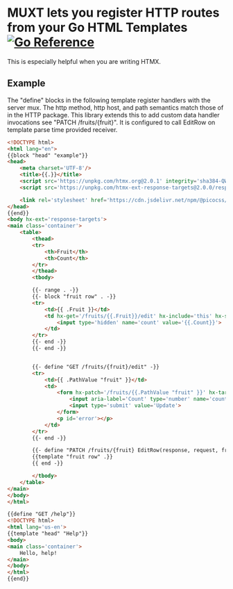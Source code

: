 # MUXT lets you register HTTP routes from your Go HTML Templates [![Go Reference](https://pkg.go.dev/badge/github.com/crhntr/muxt.svg)](https://pkg.go.dev/github.com/crhntr/muxt)

This is especially helpful when you are writing HTMX.

## Example

The "define" blocks in the following template register handlers with the server mux.
The http method, http host, and path semantics match those of in the HTTP package.
This library extends this to add custom data handler invocations see "PATCH /fruits/{fruit}". It is configured to call EditRow on template parse time provided receiver.

```html
<!DOCTYPE html>
<html lang="en">
{{block "head" "example"}}
<head>
    <meta charset='UTF-8'/>
    <title>{{.}}</title>
    <script src='https://unpkg.com/htmx.org@2.0.1' integrity='sha384-QWGpdj554B4ETpJJC9z+ZHJcA/i59TyjxEPXiiUgN2WmTyV5OEZWCD6gQhgkdpB/' crossorigin='anonymous'></script>
    <script src='https://unpkg.com/htmx-ext-response-targets@2.0.0/response-targets.js'></script>

    <link rel='stylesheet' href='https://cdn.jsdelivr.net/npm/@picocss/pico@2/css/pico.min.css'>
</head>
{{end}}
<body hx-ext='response-targets'>
<main class='container'>
    <table>
        <thead>
        <tr>
            <th>Fruit</th>
            <th>Count</th>
        </tr>
        </thead>
        <tbody>

        {{- range . -}}
        {{- block "fruit row" . -}}
        <tr>
            <td>{{ .Fruit }}</td>
            <td hx-get='/fruits/{{.Fruit}}/edit' hx-include='this' hx-swap='outerHTML' hx-target='closest tr'>{{ .Count }}
                <input type='hidden' name='count' value='{{.Count}}'>
            </td>
        </tr>
        {{- end -}}
        {{- end -}}


        {{- define "GET /fruits/{fruit}/edit" -}}
        <tr>
            <td>{{ .PathValue "fruit" }}</td>
            <td>
                <form hx-patch='/fruits/{{.PathValue "fruit" }}' hx-target-error="#error">
                    <input aria-label='Count' type='number' name='count' value='{{ .FormValue "count" }}' step='1' min='0'>
                    <input type='submit' value='Update'>
                </form>
                <p id='error'></p>
            </td>
        </tr>
        {{- end -}}

        {{- define "PATCH /fruits/{fruit} EditRow(response, request, fruit)" }}
        {{template "fruit row" .}}
        {{ end -}}

        </tbody>
    </table>
</main>
</body>
</html>

{{define "GET /help"}}
<!DOCTYPE html>
<html lang='us-en'>
{{template "head" "Help"}}
<body>
<main class='container'>
    Hello, help!
</main>
</body>
</html>
{{end}}
```